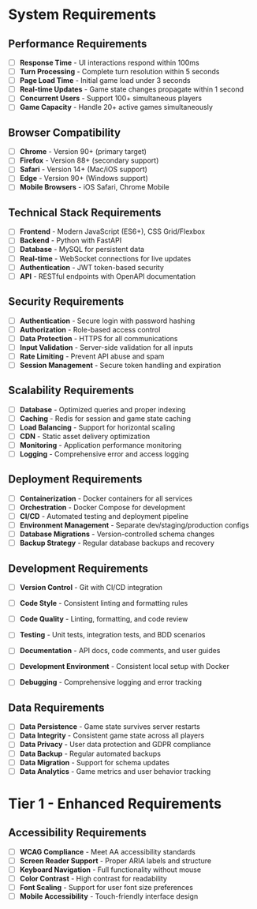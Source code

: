 # System Requirements

## Performance Requirements
- [ ] **Response Time** - UI interactions respond within 100ms
- [ ] **Turn Processing** - Complete turn resolution within 5 seconds
- [ ] **Page Load Time** - Initial game load under 3 seconds
- [ ] **Real-time Updates** - Game state changes propagate within 1 second
- [ ] **Concurrent Users** - Support 100+ simultaneous players
- [ ] **Game Capacity** - Handle 20+ active games simultaneously

## Browser Compatibility
- [ ] **Chrome** - Version 90+ (primary target)
- [ ] **Firefox** - Version 88+ (secondary support)
- [ ] **Safari** - Version 14+ (Mac/iOS support)
- [ ] **Edge** - Version 90+ (Windows support)
- [ ] **Mobile Browsers** - iOS Safari, Chrome Mobile

## Technical Stack Requirements
- [ ] **Frontend** - Modern JavaScript (ES6+), CSS Grid/Flexbox
- [ ] **Backend** - Python with FastAPI
- [ ] **Database** - MySQL for persistent data
- [ ] **Real-time** - WebSocket connections for live updates
- [ ] **Authentication** - JWT token-based security
- [ ] **API** - RESTful endpoints with OpenAPI documentation

## Security Requirements
- [ ] **Authentication** - Secure login with password hashing
- [ ] **Authorization** - Role-based access control
- [ ] **Data Protection** - HTTPS for all communications
- [ ] **Input Validation** - Server-side validation for all inputs
- [ ] **Rate Limiting** - Prevent API abuse and spam
- [ ] **Session Management** - Secure token handling and expiration

## Scalability Requirements
- [ ] **Database** - Optimized queries and proper indexing
- [ ] **Caching** - Redis for session and game state caching
- [ ] **Load Balancing** - Support for horizontal scaling
- [ ] **CDN** - Static asset delivery optimization
- [ ] **Monitoring** - Application performance monitoring
- [ ] **Logging** - Comprehensive error and access logging

## Deployment Requirements
- [ ] **Containerization** - Docker containers for all services
- [ ] **Orchestration** - Docker Compose for development
- [ ] **CI/CD** - Automated testing and deployment pipeline
- [ ] **Environment Management** - Separate dev/staging/production configs
- [ ] **Database Migrations** - Version-controlled schema changes
- [ ] **Backup Strategy** - Regular database backups and recovery

## Development Requirements
- [ ] **Version Control** - Git with CI/CD integration
- [ ] **Code Style** - Consistent linting and formatting rules
- [ ] **Code Quality** - Linting, formatting, and code review
- [ ] **Testing** - Unit tests, integration tests, and BDD scenarios
- [ ] **Documentation** - API docs, code comments, and user guides
- [ ] **Development Environment** - Consistent local setup with Docker
- [ ] **Debugging** - Comprehensive logging and error tracking



## Data Requirements
- [ ] **Data Persistence** - Game state survives server restarts
- [ ] **Data Integrity** - Consistent game state across all players
- [ ] **Data Privacy** - User data protection and GDPR compliance
- [ ] **Data Backup** - Regular automated backups
- [ ] **Data Migration** - Support for schema updates
- [ ] **Data Analytics** - Game metrics and user behavior tracking

# Tier 1 - Enhanced Requirements

## Accessibility Requirements
- [ ] **WCAG Compliance** - Meet AA accessibility standards
- [ ] **Screen Reader Support** - Proper ARIA labels and structure
- [ ] **Keyboard Navigation** - Full functionality without mouse
- [ ] **Color Contrast** - High contrast for readability
- [ ] **Font Scaling** - Support for user font size preferences
- [ ] **Mobile Accessibility** - Touch-friendly interface design